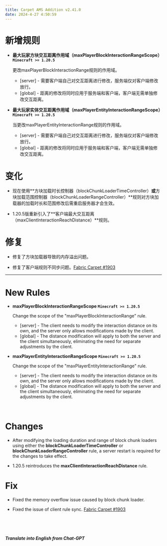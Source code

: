 ```yaml
---
title: Carpet AMS Addition v2.41.0
date: 2024-4-27 4:50:59
---
```


# 新增规则

- **最大玩家方块交互距离作用域（maxPlayerBlockInteractionRangeScope）`Minecraft >= 1.20.5`**

  更改maxPlayerBlockInteractionRange规则的作用域。
  
  - [server] - 需要客户端自己对交互距离进行修改，服务端仅对客户端修改放行。
  - [global] - 距离的修改将同时应用于服务端和客户端，客户端无需单独修改交互距离。



- **最大玩家实体交互距离作用域（maxPlayerEntityInteractionRangeScope）`Minecraft >= 1.20.5`**

  当更改maxPlayerEntityInteractionRange规则的作用域。
  
  - [server] - 需要客户端自己对交互距离进行修改，服务端仅对客户端修改放行。
  - [global] - 距离的修改将同时应用于服务端和客户端，客户端无需单独修改交互距离。



# 变化

- 现在使用**方块加载时长控制器（blockChunkLoaderTimeController）**或**方块加载范围控制器（blockChunkLoaderRangeController）**规则对方块加载器的加载时长和范围修改后需重启服务器才会生效。



- 1.20.5版重新引入了**客户端最大交互距离（maxClientInteractionReachDistance）**规则。



# 修复

- 修复了方块加载器导致的内存溢出问题。



- 修复了客户端规则不同步问题。[Fabric Carpet  #1903](https://github.com/gnembon/fabric-carpet/issues/1903)



---



# New Rules

- **maxPlayerBlockInteractionRangeScope `Minecraft >= 1.20.5`**

  Change the scope of the "maxPlayerBlockInteractionRange" rule.
  
  - [server] - The client needs to modify the interaction distance on its own, and the server only allows modifications made by the client.
  - [global] - The distance modification will apply to both the server and the client simultaneously, eliminating the need for separate adjustments by the client.



- **maxPlayerEntityInteractionRangeScope `Minecraft >= 1.20.5`**

  Change the scope of the "maxPlayerEntityInteractionRange" rule.
  
  - [server] - The client needs to modify the interaction distance on its own, and the server only allows modifications made by the client.
  - [global] - The distance modification will apply to both the server and the client simultaneously, eliminating the need for separate adjustments by the client.

​		

# Changes

- After modifying the loading duration and range of block chunk loaders using either the **blockChunkLoaderTimeController** or **blockChunkLoaderRangeController** rule, a server restart is required for the changes to take effect.



- 1.20.5 reintroduces the **maxClientInteractionReachDistance** rule.



# Fix

- Fixed the memory overflow issue caused by block chunk loader.



- Fixed the issue of client rule sync. [Fabric Carpet  #1903](https://github.com/gnembon/fabric-carpet/issues/1903)

&emsp;

&emsp;

***Translate into English from Chat-GPT***

